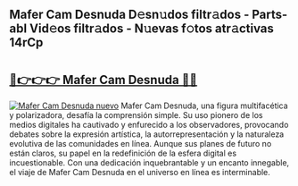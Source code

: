 ## Mafer Cam Desnuda D𝚎sn𝚞dos filtr𝚊dos - Parts-abI Vid𝚎os filtr𝚊dos - N𝚞evas f𝚘tos atr𝚊ctivas 14rCp

# <h2><a href="http://mbduw2a.tromn.icu/?c=Mafer+Cam+Desnuda">🔗👉👉👉 Mafer Cam Desnuda 🔗🔗</a></h2>

[![Mafer Cam Desnuda nuevo](https://i.imgur.com/pEAQMta.gif)](http://mbduw2a.tromn.icu/?c=Mafer+Cam+Desnuda)
Mafer Cam Desnuda, una figura multifacética y polarizadora, desafía la comprensión simple. Su uso pionero de los medios digitales ha cautivado y enfurecido a los observadores, provocando debates sobre la expresión artística, la autorrepresentación y la naturaleza evolutiva de las comunidades en línea. Aunque sus planes de futuro no están claros, su papel en la redefinición de la esfera digital es incuestionable. Con una dedicación inquebrantable y un encanto innegable, el viaje de Mafer Cam Desnuda en el universo en línea es interminable.
